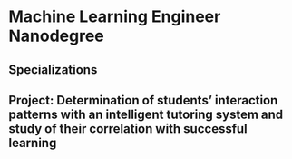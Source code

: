 # Machine Learning Engineer Nanodegree
## Specializations
## Project: Determination of students’ interaction patterns with an intelligent tutoring system and study of their correlation with successful learning
